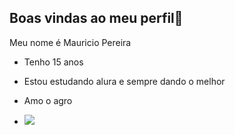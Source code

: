 ## Boas vindas ao meu perfil💙
  
Meu nome é Mauricio Pereira

- Tenho 15 anos
- Estou estudando alura e sempre dando o melhor
- Amo o agro

- ![](https://media1.tenor.com/m/g8HiHRvhzaYAAAAC/lala.gif)

